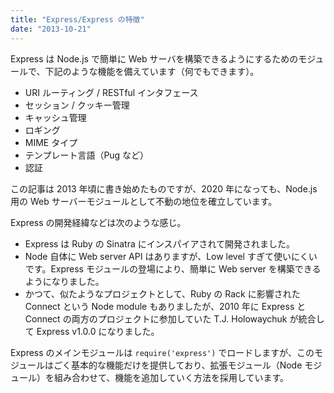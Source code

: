 ```yaml
---
title: "Express/Express の特徴"
date: "2013-10-21"
---
```


Express は Node.js で簡単に Web サーバを構築できるようにするためのモジュールで、下記のような機能を備えています（何でもできます）。

* URI ルーティング / RESTful インタフェース
* セッション / クッキー管理
* キャッシュ管理
* ロギング
* MIME タイプ
* テンプレート言語（Pug など）
* 認証

この記事は 2013 年頃に書き始めたものですが、2020 年になっても、Node.js 用の Web サーバーモジュールとして不動の地位を確立しています。

Express の開発経緯などは次のような感じ。

* Express は Ruby の Sinatra にインスパイアされて開発されました。
* Node 自体に Web server API はありますが、Low level すぎて使いにくいです。Express モジュールの登場により、簡単に Web server を構築できるようになりました。
* かつて、似たようなプロジェクトとして、Ruby の Rack に影響された Connect という Node module もありましたが、2010 年に Express と Connect の両方のプロジェクトに参加していた T.J. Holowaychuk が統合して Express v1.0.0 になりました。

Express のメインモジュールは `require('express')` でロードしますが、このモジュールはごく基本的な機能だけを提供しており、拡張モジュール（Node モジュール）を組み合わせて、機能を追加していく方法を採用しています。

